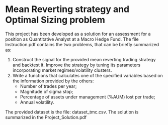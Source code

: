 # Mean Reverting strategy and Optimal Sizing problem

This project has been developed as a solution for an assessment for a position as Quantitative Analyst at a Macro Hedge Fund.
The file Instruction.pdf contains the two problems, that can be briefly summarized as:
1. Construct the signal for the provided mean reverting trading strategy and backtest it. Improve the strategy by tuning its parameters incorporating market regimes/volatility clusters.
2. Write a functions that calculates one of the specified variables based on the information provided by the others:
   -  Number of trades per year;
   -  Magnitude of sigma stop;
   -  Percentage of assets under management (%AUM) lost per trade;
   -  Annual volatility.

The provided dataset is the file: dataset_tmc.csv. The solution is summarized in the Project_Solution.pdf
